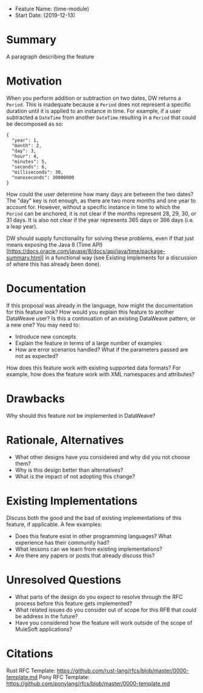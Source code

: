 * Feature Name: (time-module)
* Start Date: (2019-12-13)

# Summary
[summary]: #summary

A paragraph describing the feature

# Motivation
[motiviation]: #motiviation

When you perform addition or subtraction on two dates, DW returns a `Period`. This is inadequate because a `Period` does not represent a specific duration until it is applied to an instance in time. For example, if a user subtracted a `DateTime` from another `DateTime` resulting in a `Period` that could be decomposed as so:

```
{
  "year": 1,
  "month": 2,
  "day": 3,
  "hour": 4,
  "minutes": 5,
  "seconds": 6,
  "milliseconds": 30,
  "nanoseconds": 30000000
}
```

How could the user determine how many days are between the two dates? The "day" key is not enough, as there are two more months and one year to account for. However, without a specific instance in time to which the `Period` can be anchored, it is not clear if the months represent 28, 29, 30, or 31 days. It is also not clear if the year represents 365 days or 366 days (i.e. a leap year).

DW should supply functionality for solving these problems, even if that just means exposing the Java 8 (Time API)[https://docs.oracle.com/javase/8/docs/api/java/time/package-summary.html] in a functional way (see Existing Implements for a discussion of where this has already been done).

# Documentation
[documentation]: #documentation

If this proposal was already in the language, how might the documentation for this feature look? How would you explain this feature to another DataWeave user? Is this a continuation of an existing DataWeave pattern, or a new one? You may need to:

* Introduce new concepts
* Explain the feature in terms of a large number of examples
* How are error scenarios handled? What if the parameters passed are not as expected?

How does this feature work with existing supported data formats? For example, how does the feature work with XML namespaces and attributes?

# Drawbacks
[drawbacks]: #drawbacks

Why should this feature _not_ be implemented in DataWeave?

# Rationale, Alternatives
[rationale]: #rationale

* What other designs have you considered and why did you not choose them?
* Why is this design better than alternatives?
* What is the impact of not adopting this change?

# Existing Implementations
[existing-implementations]: #existing-implementations

Discuss both the good and the bad of existing implementations of this feature, if applicable. A few examples:

* Does this feature exist in other programming languages? What experience has their community had?
* What lessons can we learn from existing implementations?
* Are there any papers or posts that already discuss this?

# Unresolved Questions
[unresolved-questions]: #unresolved-questions

* What parts of the design do you expect to resolve through the RFC process before this feature gets implemented?
* What related issues do you consider out of scope for this RFB that could be address in the future?
* Have you considered how the feature will work outside of the scope of MuleSoft applications?


# Citations
[citations]: #citations
Rust RFC Template: https://github.com/rust-lang/rfcs/blob/master/0000-template.md
Pony RFC Template: https://github.com/ponylang/rfcs/blob/master/0000-template.md
